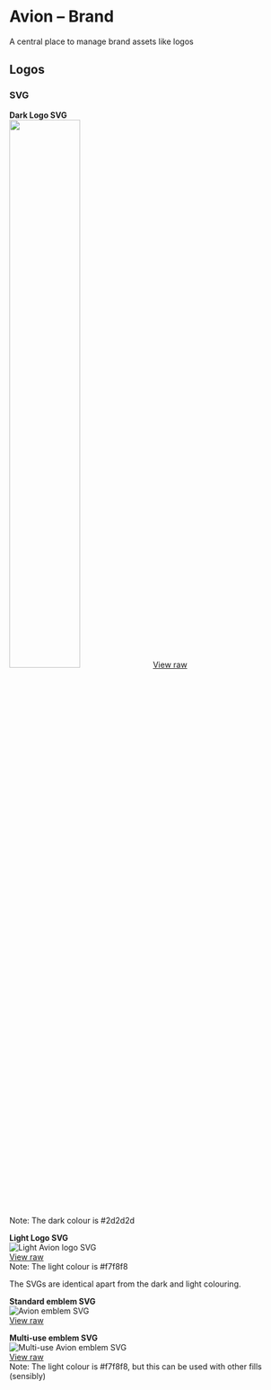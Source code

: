 # Avion – Brand
A central place to manage brand assets like logos

## Logos

### SVG

**Dark Logo SVG**  
<img src="/brand/assets/logo-dark.svg" width="50%" height="50%">
[View raw](/brand/assets/logo-dark.svg)  
Note: The dark colour is #2d2d2d

**Light Logo SVG**  
![Light Avion logo SVG](/brand/assets/logo-light.svg)  
[View raw](/brand/assets/logo-light.svg)  
Note: The light colour is #f7f8f8

The SVGs are identical apart from the dark and light colouring.

**Standard emblem SVG**  
![Avion emblem SVG](/brand/assets/emblem.svg)  
[View raw](/brand/assets/emblem.svg)  

**Multi-use emblem SVG**  
![Multi-use Avion emblem SVG](/brand/assets/emblem-multi-use.svg)  
[View raw](/brand/assets/emblem-multi-use.svg)  
Note: The light colour is #f7f8f8, but this can be used with other fills (sensibly)
